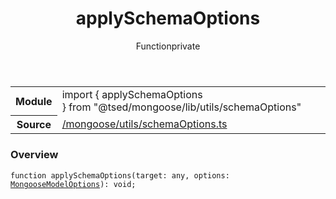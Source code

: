 
<header class="symbol-info-header"><h1 id="applyschemaoptions">applySchemaOptions</h1><label class="symbol-info-type-label function">Function</label><label class="api-type-label private" title="private">private</label></header>
<!-- summary -->
<section class="symbol-info"><table class="is-full-width"><tbody><tr><th>Module</th><td><div class="lang-typescript"><span class="token keyword">import</span> { applySchemaOptions }&nbsp;<span class="token keyword">from</span>&nbsp;<span class="token string">"@tsed/mongoose/lib/utils/schemaOptions"</span></div></td></tr><tr><th>Source</th><td><a href="https://github.com/Romakita/ts-express-decorators/blob/v4.13.8/src//mongoose/utils/schemaOptions.ts#L0-L0">/mongoose/utils/schemaOptions.ts</a></td></tr></tbody></table></section>
<!-- overview -->


### Overview


<pre><code class="typescript-lang ">function <span class="token function">applySchemaOptions</span><span class="token punctuation">(</span>target<span class="token punctuation">:</span> <span class="token keyword">any</span><span class="token punctuation">,</span> options<span class="token punctuation">:</span> <a href="#api/mongoose/mongoosemodeloptions"><span class="token">MongooseModelOptions</span></a><span class="token punctuation">)</span><span class="token punctuation">:</span> <span class="token keyword">void</span><span class="token punctuation">;</span></code></pre>


<!-- Parameters -->

<!-- Description -->

<!-- Members -->

